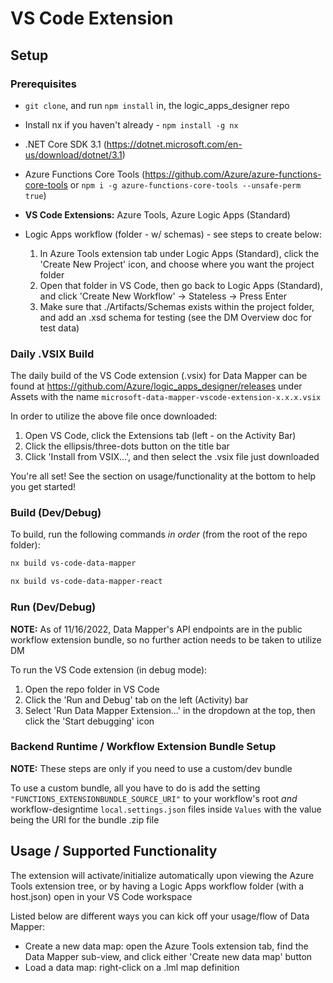 # VS Code Extension

## Setup

### Prerequisites

- `git clone`, and run `npm install` in, the logic_apps_designer repo
- Install nx if you haven't already - `npm install -g nx`

- .NET Core SDK 3.1 (https://dotnet.microsoft.com/en-us/download/dotnet/3.1)
- Azure Functions Core Tools (https://github.com/Azure/azure-functions-core-tools or `npm i -g azure-functions-core-tools --unsafe-perm true`)
- **VS Code Extensions:** Azure Tools, Azure Logic Apps (Standard)

- Logic Apps workflow (folder - w/ schemas) - see steps to create below:
  1.  In Azure Tools extension tab under Logic Apps (Standard), click the 'Create New Project' icon, and choose where you want the project folder
  2.  Open that folder in VS Code, then go back to Logic Apps (Standard), and click 'Create New Workflow' -> Stateless -> Press Enter
  3.  Make sure that ./Artifacts/Schemas exists within the project folder, and add an .xsd schema for testing (see the DM Overview doc for test data)

### Daily .VSIX Build

The daily build of the VS Code extension (.vsix) for Data Mapper can be found at https://github.com/Azure/logic_apps_designer/releases
under Assets with the name `microsoft-data-mapper-vscode-extension-x.x.x.vsix`

In order to utilize the above file once downloaded:

1. Open VS Code, click the Extensions tab (left - on the Activity Bar)
2. Click the ellipsis/three-dots button on the title bar
3. Click 'Install from VSIX...', and then select the .vsix file just downloaded

You're all set! See the section on usage/functionality at the bottom to help you get started!

### Build (Dev/Debug)

To build, run the following commands _in order_ (from the root of the repo folder):

```bash
nx build vs-code-data-mapper
```

```bash
nx build vs-code-data-mapper-react
```

### Run (Dev/Debug)

**NOTE:** As of 11/16/2022, Data Mapper's API endpoints are in the public workflow extension bundle, so no further action needs to be taken to utilize DM

To run the VS Code extension (in debug mode):

1.  Open the repo folder in VS Code
2.  Click the 'Run and Debug' tab on the left (Activity) bar
3.  Select 'Run Data Mapper Extension...' in the dropdown at the top, then click the 'Start debugging' icon

### Backend Runtime / Workflow Extension Bundle Setup

**NOTE:** These steps are only if you need to use a custom/dev bundle

To use a custom bundle, all you have to do is add the setting `"FUNCTIONS_EXTENSIONBUNDLE_SOURCE_URI"` to your workflow's root _and_ workflow-designtime `local.settings.json` files inside `Values`
with the value being the URI for the bundle .zip file

## Usage / Supported Functionality

The extension will activate/initialize automatically upon viewing the Azure Tools extension tree, or by having a Logic Apps workflow folder (with a host.json) open in your VS Code workspace

Listed below are different ways you can kick off your usage/flow of Data Mapper:

- Create a new data map: open the Azure Tools extension tab, find the Data Mapper sub-view, and click either 'Create new data map' button
- Load a data map: right-click on a .lml map definition
